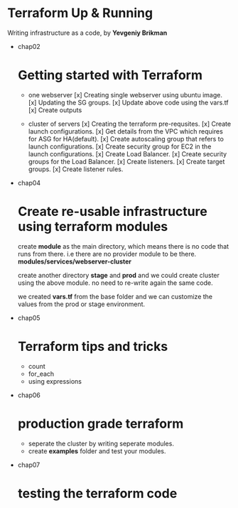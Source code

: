 # Terraform Up & Running

Writing infrastructure as a code, by **Yevgeniy Brikman**

- chap02  
  # Getting started with Terraform

  - one webserver
    [x] Creating single webserver using ubuntu image.
    [x] Updating the SG groups.
    [x] Update above code using the vars.tf
    [x] Create outputs

  - cluster of servers
    [x] Creating the terraform pre-requsites.
    [x] Create launch configurations. 
    [x] Get details from the VPC which requires for ASG for HA(default).
    [x] Create autoscaling group that refers to launch configurations. 
    [x] Create security group for EC2 in the launch configurations.
    [x] Create Load Balancer.
    [x] Create security groups for the Load Balancer.
    [x] Create listeners.
    [x] Create target groups.
    [x] Create listener rules.
    
- chap04 
  # Create re-usable infrastructure using terraform modules

  create **module** as the main directory, which means there is no code that runs from there. i.e there are no provider module to be there. **modules/services/webserver-cluster** 

  create another directory **stage** and **prod** and we could create cluster using the above module. no need to re-write again the same code. 

  we created **vars.tf** from the base folder and we can customize the values from the prod or stage environment. 

- chap05 
  # Terraform tips and tricks

  - count 
  - for_each
  - using expressions

- chap06 
  # production grade terraform 

  - seperate the cluster by writing seperate modules. 
  - create **examples** folder and test your modules. 

- chap07 
  # testing the terraform code

  
  